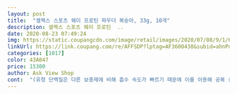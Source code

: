 ```yaml
---
layout: post 
title:  "셀렉스 스포츠 웨이 프로틴 파우더 복숭아, 33g, 10개" 
description: 셀렉스 스포츠 웨이 프로틴  ..
date: 2020-08-23 07:49:24 
img: https://static.coupangcdn.com/image/retail/images/2020/07/08/9/1/6d0592a0-50b6-4158-81da-62f0f7c7e7a7.jpg 
linkUrl: https://link.coupang.com/re/AFFSDP?lptag=AF3600438&subid=ahnPublicAsk&pageKey=1795619882&itemId=3054787683&vendorItemId=71042789131&traceid=V0-113-8e5414611a74f2f2 
categories: [1017] 
color: 43A047 
price: 15300 
author: Ask View Shop 
cont:  "(유청 단백질은 다른 보충제에 비해 흡수 속도가 빠르기 때문에 이를 이용해 공복 상태인 아침에 먹거나 운동 전후에 먹는 경우가 많다.<br/> 단, 운동 계획에 따라 사용법이 달라지므로 전문가의 조언이나 전문 서적을 참조하는 것이 더 효과적으로 복용할 수 있는 방법이다.<br/> 출처 나무위키)<br/><br/> -개인적으로 식사대용으로 드시는 것은 비추천!<br/><br/> -단백질 특유의 살짝 진득한 점성있는 식감도 느껴지니 참고하세요<br/><br/> -물 200ml 정량에 맞춰 타마시게 되면 좀 밍밍한 맛이 남(복숭아맛 요거트에 물탄 느낌이랄까욤??)<br/><br/> -우유랑 섞으면 밍밍한 맛은 줄어들겠지만 그만큼 유당과 유지방 비율이 높아지는 건 감수해야겠쥬<br/><br/> -탄산수 150ml정도에 타서 얼음 넣어서 마시면 맛이 좋을거같아요!!<br/><br/> -한 봉에 99칼로리라 부담이 없어요<br/><br/> -헬스나 단백질보충제 관심 많으신분들은 이미 아시겠지만,<br/>10회를 제품 받은후 1주일 동안 하루 2포씩 섭취하니 점점 맛에 익숙해지네요.<br/><br/><br/>☆☆☆여기서 단백질이 중요한이유<br/>⭐⭐맛⭐⭐<br/>⭐⭐잘 녹나⭐⭐<br/>⭐⭐제형⭐⭐<br/>⭐⭐픽한이유⭐⭐<br/>⭐⭐효과⭐⭐<br/>개인적으로 운동을 꾸준하게 하면서 이전부터 프로틴을 다양하게 섭취해본 1인 입니다.<br/><br/>그래도 잘 저어주면 잘 녹는 답니다<br/>그래서 선택한 상품입니다<br/>그래서 저는 아침에 바쁠 때는 이거 한 잔 쉐이크 한잔 똭!하면 아침대용으로 정말 좋았어요<br/>그래서 조금이나마 살을 빼서 가을에는 가을뇨자로 태어나겠어하는 심정으로 다이어트하면 뭐다!!!단백질이 중요하다<br/>그러니 기초대사량 근육을 늘리기 위해 단백질 보충은 필수!☆☆<br/>그런데 이걸로 단백질 먼저 채우고 식사을 하면 평소보다 먹는 양이 확실히 줄었습니다<br/>그리고 뒷만에 살짝 우유(그)의 머물렸던 제취가 느껴지는 희미한 우유의 맛이 살짝 있는 느낌이에요 ㅎㅎㅎ<br/>근데 이 제품은 단백질도 채우고 음료 형태로 수분도 채우니 관심이 갈 수 밖에 없는 제품이네요<br/>근데 이건 물론 사람마다 차이는 있을 수 있지만 저는 비린맛이 막 느껴지지 않았어요!!<br/>근육이 많으면 기초대사량이 높고 기초대사량이 높은 사람은 살이 더욱 금방 찌지 않으면서 빨리 지방을 태울 수 있는 것도 당연히 반대경우는 다 반대로 생각해 주시면 되요^^<br/>다들 득근하세요<br/>다만 녹이고 사진처럼 덩어리가 조금 지는 느낌은 있어요<br/>다이어트 겸 운동하시는 여성 유저분들에게 추천하고 싶은 제품입니다.<br/><br/>단백질바 사먹어본 적 있는데 나쁘지 않았던 기억이.<br/>.<br/><br/>마시면 바로 근육빵빵보다 직접적으로 느낄 수 있는건 포만감!이었어요<br/>먹는 양이 많아 고민하시는 분들도 드셔보시는 것도 추천드려욤^^<br/>물을 100ml로 줄이고, 마시는 드링킹 요거트 애플망고맛 넣고 거기에 파우더 타마시니까 좀 더 마실만 해졌어요!!!<br/>셀렉스 웨이 프로틴 <쿠팡 체험단> 상품평 입니다.<br/><br/>아무리 단백질수분이 좋아도 일반 섭취해야 하는데 맛도 선택하는데 있어서 중요하겠죠ㅎㅎㅎ<br/>아직 돼지돼지한 살을 가릴 수 있는 겨울은 멀고 많이 남았잖아요<br/>여름이고 하니 복숭아 맛이 뭔가 상큼한 느낌일 것 같아서ㅎㅎ<br/>오늘도 즐거운 하루 보내세요<br/>왜냐 아는 분들은 아시지만 단백질의 특유의 비린맛이라고 해야하나 저는 그걸 너무잘 느껴서 먹는데 힘들어 합니다 ㅠㅠ<br/>우리몸에 근육은 단백질과 수분으로 이루어져 있는 점 다들 아시죠!!<br/>우선 저는 예민해서 단백질은 솔직히 잘 못 먹어요<br/>운동하면서 부족해지기 쉬운 영양분과 단백질 보충용으로 추천하류만한 제품입니다.<br/><br/>원래 먹던 마이XX틴 웨이프로틴 제품이 다 떨어져가서 선택해봤어요<br/>유당, 유지방도 안들어있고 간단하게 단백질보충해주기 정말 좋아요<br/>이 부분은 제가 아직 길게 먹은게 아니고 오늘 처음으로 먹은거라서 효과는 아직 확인하기가 어렵네요<br/>이건 더 마셔보고 추가 리뷰 올릴게요♡<br/>이근육은 여러분이 잘 아는 기초대사량의 중요한 부분이에요<br/>이제는 기존 프로틴 먹고나서 느끼하고 텁텁함에... <br/> ㅜ.<br/>ㅜ<br/>이제품은 일반 프로틴이 아니고 웨이 프로틴(분리유청단백)이라서 더욱 만족스러웠어요.<br/><br/>일단 셀렉스 웨이 프로틴의 가장 큰 특징은 기존에 프로틴 제품들이 갖고 있지 않은 깔끔한 맛에 있는것 같습니다.<br/><br/>일단 양도 여성분들이 한번에 섭취하기 좋은 200ml 복용팩이니 딱 좋을 듯 싶어요.<br/><br/>일반 식단에서 충분히 단백질 섭취 해주어야 합니다! ㅎㅎ<br/>저는 먹는양이 남달라서 어후감당이 어려울 정도에요<br/>저는 인바디 체중계 사용중이라서 근육양으로 확인 결과 근육 올랐어요!!<사람마다 효과는 다를 수 있습니다!><br/>전에 셀렉스에서 나온 두유같은 식감의 마시는 단백질이랑,<br/>전체적으로 보면 잘 녹는 느낌입니다<br/>제 나름 비슷한 맛을 찾자면 바이오 캔디에 복숭아맛의맹맹한 음료버전느낌이에요^^<br/>제가 첫날 못 올린 후기에 대해 작성해용<br/>제형은 사진을 보시는 것 처럼 눈꽃빙수처럼 포슬포슬하면서 살짝 잘 뭉치는 가루체형입니다<br/>처음 먹어보고 이게 프로틴 맞나? 라는 생각이... <br/><br/>초코맛도 먹어보고 싶네요<br/>출시된지 얼마 안된 제품인듯??<br/>포만감은 많이 느껴지지 않아요ㅎㅎ<br/>프로틴 제품들이 단백질을 베이스로 하기때문에 기본적으로 섭취하고 나면 입안의 텁텁함은 당연한 것이었는데, 이번에 시식한 <셀렉스 웨이 프로틴> 제품은 복숭아 맛이었는데 기존 프로틴 제퓸들에 비하면 청량감이 있는 느낌입니다.<br/><br/>한봉씩 소포장 되어있어서 휴대하기도 좋습니다<br/>️배송받은 날2020<br/> -07<br/> -29<br/>️사용후 추가후기<br/>" 
---
```

